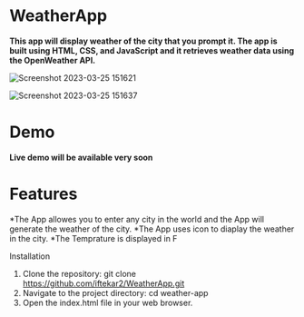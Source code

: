 # WeatherApp

**This app will display weather of the city that you prompt it. The app is built using HTML, CSS, and JavaScript and it retrieves weather data using the OpenWeather API.**

![Screenshot 2023-03-25 151621](https://user-images.githubusercontent.com/30635422/227737238-5a364bb7-9d90-4083-abd3-552c24e91bb8.png)

![Screenshot 2023-03-25 151637](https://user-images.githubusercontent.com/30635422/227737241-b07c75f3-d7d4-4ca7-87f4-be7041f7ce71.png)

# Demo
**Live demo will be available very soon**


# Features
  *The App allowes you to enter any city in the world and the App will generate the weather of the city.
  *The App uses icon to diaplay the weather in the city.
  *The Temprature is displayed in F

Installation
1. Clone the repository: git clone https://github.com/iftekar2/WeatherApp.git
2. Navigate to the project directory: cd weather-app
3. Open the index.html file in your web browser.
